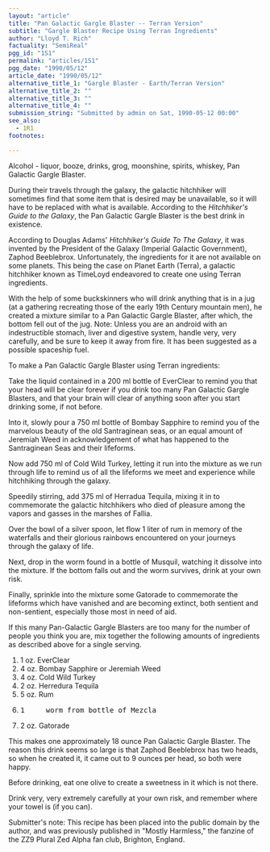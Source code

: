 ```yaml
---
layout: "article"
title: "Pan Galactic Gargle Blaster -- Terran Version"
subtitle: "Gargle Blaster Recipe Using Terran Ingredients"
author: "Lloyd T. Rich"
factuality: "SemiReal"
pgg_id: "1S1"
permalink: "articles/1S1"
pgg_date: "1990/05/12"
article_date: "1990/05/12"
alternative_title_1: "Gargle Blaster - Earth/Terran Version"
alternative_title_2: ""
alternative_title_3: ""
alternative_title_4: ""
submission_string: "Submitted by admin on Sat, 1990-05-12 00:00"
see_also:
  - 1R1
footnotes: 

---
```

<div>
<p>Alcohol - liquor, booze, drinks, grog, moonshine, spirits, whiskey, Pan Galactic Gargle Blaster.</p>
<p>During their travels through the galaxy, the galactic hitchhiker will sometimes find that some item that is desired may be unavailable, so it will have to be replaced with what is available. According to the <em>Hitchhiker's Guide to the Galaxy</em>, the Pan Galactic Gargle Blaster is the best drink in existence.</p>
<p>According to Douglas Adams' <em>Hitchhiker's Guide To The Galaxy</em>, it was invented by the President of the Galaxy (Imperial Galactic Government), Zaphod Beeblebrox. Unfortunately, the ingredients for it are not available on some planets. This being the case on Planet Earth (Terra), a galactic hitchhiker known as TimeLoyd endeavored to create one using Terran ingredients.</p>
<p>With the help of some buckskinners who will drink anything that is in a jug (at a gathering recreating those of the early 19th Century mountain men), he created a mixture similar to a Pan Galactic Gargle Blaster, after which, the bottom fell out of the jug. Note: Unless you are an android with an indestructible stomach, liver and digestive system, handle very, very carefully, and be sure to keep it away from fire. It has been suggested as a possible spaceship fuel.</p>
<p>To make a Pan Galactic Gargle Blaster using Terran ingredients:</p>
<p>Take the liquid contained in a 200 ml bottle of EverClear to remind you that your head will be clear forever if you drink too many Pan Galactic Gargle Blasters, and that your brain will clear of anything soon after you start drinking some, if not before.</p>
<p>Into it, slowly pour a 750 ml bottle of Bombay Sapphire to remind you of the marvelous beauty of the old Santraginean seas, or an equal amount of Jeremiah Weed in acknowledgement of what has happened to the Santraginean Seas and their lifeforms.</p>
<p>Now add 750 ml of Cold Wild Turkey, letting it run into the mixture as we run through life to remind us of all the lifeforms we meet and experience while hitchhiking through the galaxy.</p>
<p>Speedily stirring, add 375 ml of Herradua Tequila, mixing it in to commemorate the galactic hitchhikers who died of pleasure among the vapors and gasses in the marshes of Fallia.</p>
<p>Over the bowl of a silver spoon, let flow 1 liter of rum in memory of the waterfalls and their glorious rainbows encountered on your journeys through the galaxy of life.</p>
<p>Next, drop in the worm found in a bottle of Musquil, watching it dissolve into the mixture. If the bottom falls out and the worm survives, drink at your own risk.</p>
<p>Finally, sprinkle into the mixture some Gatorade to commemorate the lifeforms which have vanished and are becoming extinct, both sentient and non-sentient, especially those most in need of aid.</p>
<p>If this many Pan-Galactic Gargle Blasters are too many for the number of people you think you are, mix together the following amounts of ingredients as described above for a single serving.</p>
<ol>
<li value="1">1 oz. EverClear</li>
<li value="2">4 oz. Bombay Sapphire or Jeremiah Weed</li>
<li value="3">4 oz. Cold Wild Turkey</li>
<li value="4">2 oz. Herredura Tequila</li>
<li value="5">5 oz. Rum</li>
<li value="6">
<pre>
1     worm from bottle of Mezcla
</pre>
</li>
<li value="7">2 oz. Gatorade</li>
</ol>
<p>This makes one approximately 18 ounce Pan Galactic Gargle Blaster. The reason this drink seems so large is that Zaphod Beeblebrox has two heads, so when he created it, it came out to 9 ounces per head, so both were happy.</p>
<p>Before drinking, eat one olive to create a sweetness in it which is not there.</p>
<p>Drink very, very extremely carefully at your own risk, and remember where your towel is (if you can).</p>
<p>Submitter's note: This recipe has been placed into the public domain by the author, and was previously published in "Mostly Harmless," the fanzine of the ZZ9 Plural Zed Alpha fan club, Brighton, England.</p>
</div>

